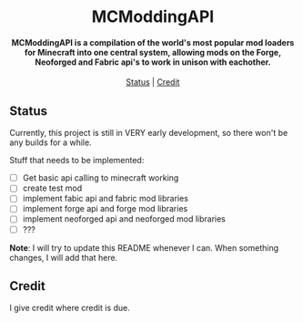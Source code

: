 <h1 align="center">
  <b>MCModdingAPI</b>
  <br>
</h1>

<h4 align="center"><b>MCModdingAPI</b> is a compilation of the world's most popular mod loaders for Minecraft into one central system, allowing mods on the Forge, Neoforged and Fabric api's to work in unison with eachother.</h4>

<p align="center">
  <a href="#status">Status</a> |
  <a href="#credit">Credit</a>
</p>

## Status

Currently, this project is still in VERY early development, so there won't be any builds for a while.

Stuff that needs to be implemented:
- [ ] Get basic api calling to minecraft working
- [ ] create test mod
- [ ] implement fabic api and fabric mod libraries
- [ ] implement forge api and forge mod libraries
- [ ] implement neoforged api and neoforged mod libraries
- [ ] ???

**Note**: I will try to update this README whenever I can. When something changes, I will add that here.

## Credit
I give credit where credit is due.
